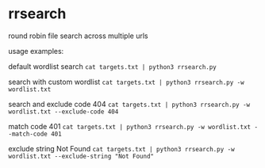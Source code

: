 # rrsearch
round robin file search across multiple urls

usage examples:

default wordlist search
`cat targets.txt | python3 rrsearch.py`

search with custom wordlist
`cat targets.txt | python3 rrsearch.py -w wordlist.txt`

search and exclude code 404
`cat targets.txt | python3 rrsearch.py -w wordlist.txt --exclude-code 404`

match code 401
`cat targets.txt | python3 rrsearch.py -w wordlist.txt --match-code 401`

exclude string Not Found
`cat targets.txt | python3 rrsearch.py -w wordlist.txt --exclude-string "Not Found"`

